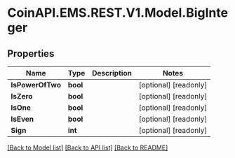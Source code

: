# CoinAPI.EMS.REST.V1.Model.BigInteger

## Properties

Name | Type | Description | Notes
------------ | ------------- | ------------- | -------------
**IsPowerOfTwo** | **bool** |  | [optional] [readonly] 
**IsZero** | **bool** |  | [optional] [readonly] 
**IsOne** | **bool** |  | [optional] [readonly] 
**IsEven** | **bool** |  | [optional] [readonly] 
**Sign** | **int** |  | [optional] [readonly] 

[[Back to Model list]](../README.md#documentation-for-models) [[Back to API list]](../README.md#documentation-for-api-endpoints) [[Back to README]](../README.md)


